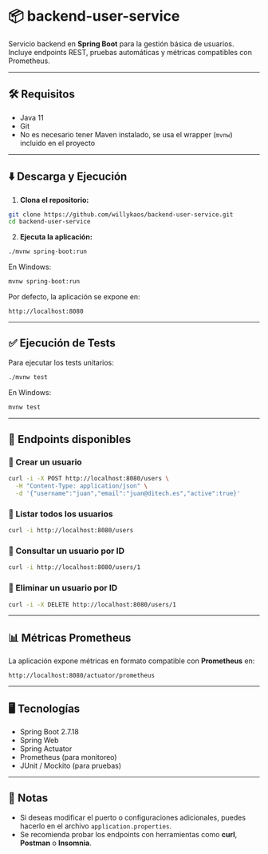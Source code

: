 
# 📦 backend-user-service

Servicio backend en **Spring Boot** para la gestión básica de usuarios. Incluye endpoints REST, pruebas automáticas y métricas compatibles con Prometheus.

---

## 🛠️ Requisitos

- Java 11
- Git
- No es necesario tener Maven instalado, se usa el wrapper (`mvnw`) incluido en el proyecto

---

## ⬇️ Descarga y Ejecución

1. **Clona el repositorio:**  
```bash
git clone https://github.com/willykaos/backend-user-service.git
cd backend-user-service
```

2. **Ejecuta la aplicación:**  
```bash
./mvnw spring-boot:run
```
En Windows:  
```bash
mvnw spring-boot:run
```

Por defecto, la aplicación se expone en:  
```
http://localhost:8080
```

---

## ✅ Ejecución de Tests

Para ejecutar los tests unitarios:  
```bash
./mvnw test
```
En Windows:  
```bash
mvnw test
```

---

## 📡 Endpoints disponibles

### 🔹 Crear un usuario
```bash
curl -i -X POST http://localhost:8080/users \
  -H "Content-Type: application/json" \
  -d '{"username":"juan","email":"juan@ditech.es","active":true}'
```

### 🔹 Listar todos los usuarios
```bash
curl -i http://localhost:8080/users
```

### 🔹 Consultar un usuario por ID
```bash
curl -i http://localhost:8080/users/1
```

### 🔹 Eliminar un usuario por ID
```bash
curl -i -X DELETE http://localhost:8080/users/1
```

---

## 📊 Métricas Prometheus

La aplicación expone métricas en formato compatible con **Prometheus** en:  
```
http://localhost:8080/actuator/prometheus
```

---

## 🖥️ Tecnologías

- Spring Boot  2.7.18
- Spring Web  
- Spring Actuator  
- Prometheus (para monitoreo)  
- JUnit / Mockito (para pruebas)  

---

## 📝 Notas

- Si deseas modificar el puerto o configuraciones adicionales, puedes hacerlo en el archivo `application.properties`.  
- Se recomienda probar los endpoints con herramientas como **curl**, **Postman** o **Insomnia**.  
